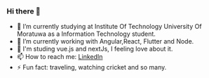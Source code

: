 ### Hi there 👋



- 🔭 I’m currently studying at Institute Of Technology University Of Moratuwa as a Information Technology student.
- 🌱 I’m currently working with Angular,React, Flutter and Node.
- 👋 I'm studing vue.js and nextJs, I feeling love about it.
- 📫 How to reach me: [LinkedIn](https://www.linkedin.com/in/thilina-dilshan-784048187/)
- ⚡ Fun fact: traveling, watching cricket and so many.

